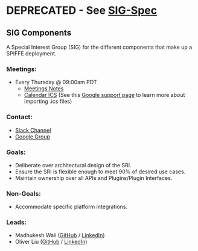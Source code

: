 # DEPRECATED - See [SIG-Spec](../sig-spec/README.md)

## SIG Components

A Special Interest Group (SIG) for the different components that make up a SPIFFE deployment.

### Meetings:
* Every Thursday @ 09:00am PDT
    * [Meetings Notes](https://docs.google.com/document/d/1uJCb9e932ponaKvln1PQkg72zJnEjbn-fJlZ5iZbTPk)
    * [Calendar ICS](https://calendar.google.com/calendar/ical/scytale.io_4qu8v9e1fhkq38ioh8tku7gf8o%40group.calendar.google.com/public/basic.ics) (See this [Google support page](https://support.google.com/calendar/answer/37100?co=GENIE.Platform%3DDesktop&hl=en) to learn more about importing .ics files)

### Contact:
* [Slack Channel](https://spiffe.slack.com/messages/sig-components/)
* [Google Group](https://groups.google.com/a/spiffe.io/forum/#!forum/sig-components)

### Goals:
* Deliberate over architectural design of the SRI.
* Ensure the SRI is flexible enough to meet 90% of desired use cases.
* Maintain ownership over all APIs and Plugins/Plugin Interfaces.

### Non-Goals:
* Accommodate specific platform integrations.

### Leads:
* Madhukesh Wali ([GitHub](https://github.com/walmav) / [LinkedIn](https://www.linkedin.com/in/mavwali/))
* Oliver Liu ([GitHub](https://github.com/myidpt) / [LinkedIn](https://www.linkedin.com/in/yonggang-oliver-liu-bbbb399/))
